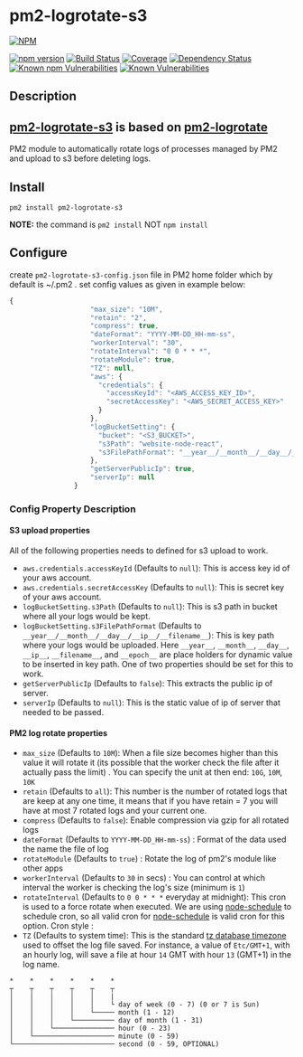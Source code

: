 # pm2-logrotate-s3

[![NPM](https://nodei.co/npm/pm2-logrotate-s3.png)](https://nodei.co/npm/pm2-logrotate-s3/)

[![npm version](https://badge.fury.io/js/pm2-logrotate-s3.png)](https://badge.fury.io/js/pm2-logrotate-s3)
[![Build Status](https://img.shields.io/travis/sthnaqvi/pm2-logrotate-s3.svg?style=flat-square)](https://travis-ci.org/sthnaqvi/pm2-logrotate-s3)
[![Coverage](https://img.shields.io/codecov/c/github/sthnaqvi/pm2-logrotate-s3.svg?style=flat-square)](https://codecov.io/github/sthnaqvi/pm2-logrotate-s3)
[![Dependency Status](https://img.shields.io/david/sthnaqvi/pm2-logrotate-s3.svg?style=flat-square)](https://david-dm.org/sthnaqvi/pm2-logrotate-s3)
[![Known npm Vulnerabilities](https://img.shields.io/snyk/vulnerabilities/npm/pm2-logrotate-s3.svg?label=npm%20vulnerabilities&style=flat-square)](https://snyk.io/test/npm/pm2-logrotate-s3)
[![Known Vulnerabilities](https://img.shields.io/snyk/vulnerabilities/github/sthnaqvi/pm2-logrotate-s3.svg?label=repo%20vulnerabilities&style=flat-square&targetFile=package.json)](https://snyk.io/test/github/sthnaqvi/pm2-logrotate-s3?targetFile=package.json)

## Description
## [pm2-logrotate-s3](https://github.com/sthnaqvi/pm2-logrotate-s3) is based on [pm2-logrotate](https://github.com/keymetrics/pm2-logrotate)

PM2 module to automatically rotate logs of processes managed by PM2 and upload to s3 before deleting logs.

## Install

`pm2 install pm2-logrotate-s3`

**NOTE:** the command is `pm2 install` NOT `npm install`

## Configure
create `pm2-logrotate-s3-config.json` file in PM2 home folder which by default is ~/.pm2 .
set config values as given in example below:

```javascript
{
                    "max_size": "10M",
                    "retain": "2",
                    "compress": true,
                    "dateFormat": "YYYY-MM-DD_HH-mm-ss",
                    "workerInterval": "30",
                    "rotateInterval": "0 0 * * *",
                    "rotateModule": true,
                    "TZ": null,
                    "aws": {
                      "credentials": {
                        "accessKeyId": "<AWS_ACCESS_KEY_ID>",
                        "secretAccessKey": "<AWS_SECRET_ACCESS_KEY>"
                      }
                    },
                    "logBucketSetting": {
                      "bucket": "<S3_BUCKET>",
                      "s3Path": "website-node-react",
                      "s3FilePathFormat": "__year__/__month__/__day__/__ip__/__filename__"
                    },
                    "getServerPublicIp": true,
                    "serverIp": null
                }

```

### Config Property Description
#### S3 upload properties
All of the following properties needs to defined for s3 upload to work.
- `aws.credentials.accessKeyId` (Defaults to `null`): This is access key id of your aws account.
- `aws.credentials.secretAccessKey` (Defaults to `null`): This is secret key of your aws account.
- `logBucketSetting.s3Path` (Defaults to `null`): This is s3 path in bucket where all your logs would be kept.
- `logBucketSetting.s3FilePathFormat` (Defaults to `__year__/__month__/__day__/__ip__/__filename__`): This is key path where your logs would be uploaded. Here `__year__`, `__month__`, `__day__`, `__ip__`, `__filename__`, and `__epoch__` are place holders for dynamic value to be inserted in key path.
One of two properties should be set for this to work.
- `getServerPublicIp` (Defaults to `false`): This extracts the public ip of server.
- `serverIp` (Defaults to `null`): This is the static value of ip of server that needed to be passed.

#### PM2 log rotate properties
- `max_size` (Defaults to `10M`): When a file size becomes higher than this value it will rotate it (its possible that the worker check the file after it actually pass the limit) . You can specify the unit at then end: `10G`, `10M`, `10K`
- `retain` (Defaults to `all`): This number is the number of rotated logs that are keep at any one time, it means that if you have retain = 7 you will have at most 7 rotated logs and your current one.
- `compress` (Defaults to `false`): Enable compression via gzip for all rotated logs
- `dateFormat` (Defaults to `YYYY-MM-DD_HH-mm-ss`) : Format of the data used the name the file of log
- `rotateModule` (Defaults to `true`) : Rotate the log of pm2's module like other apps
- `workerInterval` (Defaults to `30` in secs) : You can control at which interval the worker is checking the log's size (minimum is `1`)
- `rotateInterval` (Defaults to `0 0 * * *` everyday at midnight): This cron is used to a force rotate when executed.
We are using [node-schedule](https://github.com/node-schedule/node-schedule) to schedule cron, so all valid cron for [node-schedule](https://github.com/node-schedule/node-schedule) is valid cron for this option. Cron style :
- `TZ` (Defaults to system time): This is the standard [tz database timezone](https://en.wikipedia.org/wiki/List_of_tz_database_time_zones) used to offset the log file saved. For instance, a value of `Etc/GMT+1`, with an hourly log, will save a file at hour `14` GMT with hour `13` (GMT+1) in the log name.
 
```
*    *    *    *    *    *
┬    ┬    ┬    ┬    ┬    ┬
│    │    │    │    │    |
│    │    │    │    │    └ day of week (0 - 7) (0 or 7 is Sun)
│    │    │    │    └───── month (1 - 12)
│    │    │    └────────── day of month (1 - 31)
│    │    └─────────────── hour (0 - 23)
│    └──────────────────── minute (0 - 59)
└───────────────────────── second (0 - 59, OPTIONAL)
```
